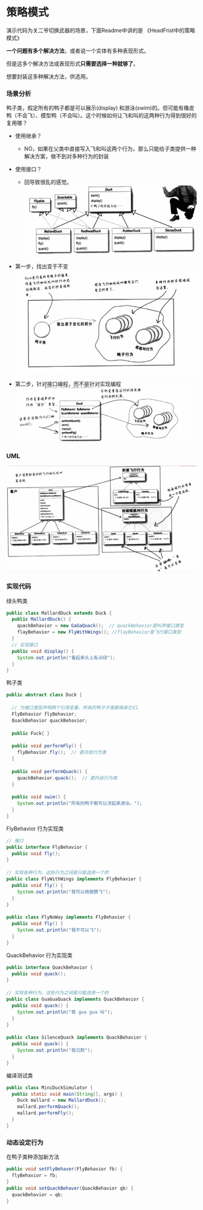 # 策略模式

演示代码为关二爷切换武器的场景，下面Readme中讲的是 《HeadFrist中的策略模式》

**一个问题有多个解决方法**，或者说一个实体有多种表现形式。

但是这多个解决方法或表现形式**只需要选择一种就够了**。

想要封装这多种解决方法，供选用。

### 场景分析

鸭子类，假定所有的鸭子都是可以展示(display) 和游泳(swim)的。但可能有橡皮鸭（不会飞）、模型鸭（不会叫）。这个时候如何让飞和叫的这两种行为得到很好的复用哪？

 - 使用继承？
   - NO，如果在父类中直接写入飞和叫这两个行为，那么只能给子类提供一种解决方案，做不到对多种行为的封装
 - 使用接口？
   - 回导致很乱的感觉。
![接口](../IMG/duckInterface.png)


 -  第一步，找出变于不变
![找](../IMG/duckFindC.png)

 - 第二步，针对接口编程，而不是针对实现编程
![接口编程](../IMG/pointInterface.png)


### UML
![策略模式](../IMG/celuemos.png)


### 实现代码

绿头鸭类
```java
public class MallardDuck extends Duck {
  public MallardDuck() {
    quackBehavior = new GaGaQuack();  // quackBehavior是叫声接口类型
    flayBehavior = new FlyWithWings(); //flayBehavior是飞行接口类型
  }
  // 实现接口
  public void display() {
    System.out.println("看起来头上有点绿");
  }
}
```

鸭子类
```java
public abstract class Duck {

  // 为接口类型声明两个引用变量，所有的鸭子子类都继承它们。
  FlyBehavior flyBehavior;  
  QuackBehavior quackBehavior;

  public Fuck{ }
  
  public void performFly() {
    flyBehavior.fly();  // 委托给行为类
  }
  
  public void performQuack() {
    quackBehavior.quack();  // 委托给行为类
  }

  public void swim() {
    System.out.println("所有的鸭子都可以浮起来游泳。");
  }
}
```

FlyBehavior 行为实现类
```java
// 接口
public interface FlyBehavior {
  public void fly();
}

// 实现各种行为，这些行为之间是只能选用一个的
public class FlyWithWings implements FlyBehavior {
  public void fly() {
    System.out.println("我可以用翅膀飞");
  }
}

public class FlyNoWay implements FlyBehavior {
  public void fly() {
    System.out.println("我不可以飞");
  }
}
```

QuackBehavior 行为实现类
```java
public interface QuackBehavior {
  public void quack();
}

// 实现各种行为，这些行为之间是只能选用一个的
public class GuaGuaQuack implements QuackBehavior {
  public void quack() {
    System.out.println("我 gua gua 叫");
  }
}

public class SilenceQuack implements QuackBehavior {
  public void quack() {
    System.out.println("我沉默");
  }
}
```


编译测试类

```java
public class MiniDuckSimulator {
  public static void main(String[], args) {
    Duck mallard = new MallardDuck();
    mallard.performQuack();
    mallard.performFly();
  }
}
```

### 动态设定行为
在鸭子类种添加新方法
```java
public void setFlyBehaver(FlyBehavior fb) {
  flyBehavior = fb;
}
public void setQuackBehaver(QuackBehavior qb) {
  quackBehavior = qb;
}
```